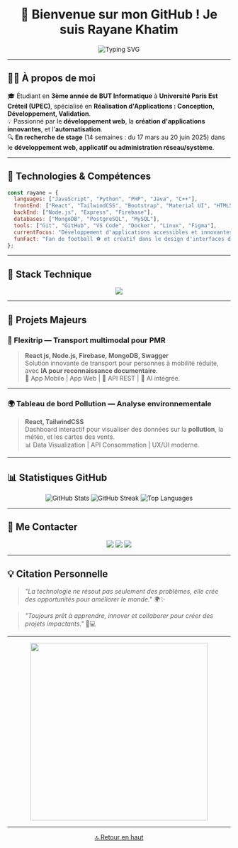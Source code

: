 <h1 align="center">👋 Bienvenue sur mon GitHub ! Je suis Rayane Khatim</h1>

<p align="center">
  <img src="https://readme-typing-svg.herokuapp.com?font=Fira+Code&size=22&pause=1000&color=4AB3ED&width=500&lines=Etudiant+en+BUT+Informatique+%40+UPEC;Spécialisé+en+Développement+d'Applications;Passionné+par+le+Web+et+l'Innovation+Tech;Toujours+prêt+à+relever+des+d%C3%A9fis+!+%F0%9F%94%A5" alt="Typing SVG" />
</p>

---

## 🙋‍♂️ À propos de moi

🎓 Étudiant en **3ème année de BUT Informatique** à **Université Paris Est Créteil (UPEC)**, spécialisé en **Réalisation d'Applications : Conception, Développement, Validation**.  
💡 Passionné par le **développement web**, la **création d'applications innovantes**, et l'**automatisation**.  
🔍 **En recherche de stage** (14 semaines : du 17 mars au 20 juin 2025) dans le **développement web, applicatif ou administration réseau/système**.  

---

## 🔧 Technologies & Compétences

```javascript
const rayane = {
  languages: ["JavaScript", "Python", "PHP", "Java", "C++"],
  frontEnd: ["React", "TailwindCSS", "Bootstrap", "Material UI", "HTML5", "CSS3"],
  backEnd: ["Node.js", "Express", "Firebase"],
  databases: ["MongoDB", "PostgreSQL", "MySQL"],
  tools: ["Git", "GitHub", "VS Code", "Docker", "Linux", "Figma"],
  currentFocus: "Développement d'applications accessibles et innovantes",
  funFact: "Fan de football ⚽ et créatif dans le design d'interfaces dynamiques !"
};
```

---

## 🚀 Stack Technique

<p align="center">
  <img src="https://skillicons.dev/icons?i=js,ts,react,tailwind,bootstrap,materialui,nodejs,express,firebase,mongodb,postgres,mysql,git,github,docker,linux,figma" />
</p>

---

## 🌟 Projets Majeurs

### 🚕 Flexitrip — Transport multimodal pour PMR
> **React js, Node.js, Firebase, MongoDB, Swagger**  
> Solution innovante de transport pour personnes à mobilité réduite, avec **IA pour reconnaissance documentaire**.  
> 📱 App Mobile | App Web | 🔗 API REST | 🧠 AI intégrée.

---

### 🌍 Tableau de bord Pollution — Analyse environnementale
> **React, TailwindCSS**  
> Dashboard interactif pour visualiser des données sur la **pollution**, la météo, et les cartes des vents.  
> 📊 Data Visualization | API Consommation | UX/UI moderne.

---

## 📊 Statistiques GitHub

<p align="center">
  <img src="https://github-readme-stats.vercel.app/api?username=RayaneUPEC&show_icons=true&theme=radical&hide_border=true&count_private=true" alt="GitHub Stats" />
  <img src="https://github-readme-streak-stats.herokuapp.com?user=RayaneUPEC&theme=radical&hide_border=true" alt="GitHub Streak" />
  <img src="https://github-readme-stats.vercel.app/api/top-langs/?username=RayaneUPEC&layout=compact&theme=radical&hide_border=true" alt="Top Languages" />
</p>

---

## 🤝 Me Contacter

<p align="center">
  <a href="mailto:rayane.khatim@etu.u-pec.fr"><img src="https://img.shields.io/badge/Email-D14836?style=for-the-badge&logo=gmail&logoColor=white"/></a>
  <a href="https://www.linkedin.com/in/rayane-khatim-27b3022a0/"><img src="https://img.shields.io/badge/LinkedIn-0077B5?style=for-the-badge&logo=linkedin&logoColor=white"/></a>
  <a href="https://github.com/RayaneUPEC"><img src="https://img.shields.io/badge/GitHub-181717?style=for-the-badge&logo=github&logoColor=white"/></a>
</p>

---

## 💡 Citation Personnelle

> *"La technologie ne résout pas seulement des problèmes, elle crée des opportunités pour améliorer le monde."* 🌍✨  

> *"Toujours prêt à apprendre, innover et collaborer pour créer des projets impactants."* 🚀💻

---

<p align="center">
  <img src="https://media.giphy.com/media/3o7abldj0b3rxrZUxW/giphy.gif" width="400px" />
</p>

---

<p align="center"><a href="#top">🔝 Retour en haut</a></p>

